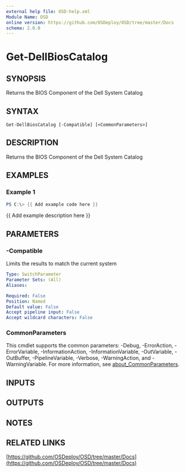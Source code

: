 ```yaml
---
external help file: OSD-help.xml
Module Name: OSD
online version: https://github.com/OSDeploy/OSD/tree/master/Docs
schema: 2.0.0
---
```


# Get-DellBiosCatalog

## SYNOPSIS
Returns the BIOS Component of the Dell System Catalog

## SYNTAX

```
Get-DellBiosCatalog [-Compatible] [<CommonParameters>]
```

## DESCRIPTION
Returns the BIOS Component of the Dell System Catalog

## EXAMPLES

### Example 1
```powershell
PS C:\> {{ Add example code here }}
```

{{ Add example description here }}

## PARAMETERS

### -Compatible
Limits the results to match the current system

```yaml
Type: SwitchParameter
Parameter Sets: (All)
Aliases:

Required: False
Position: Named
Default value: False
Accept pipeline input: False
Accept wildcard characters: False
```

### CommonParameters
This cmdlet supports the common parameters: -Debug, -ErrorAction, -ErrorVariable, -InformationAction, -InformationVariable, -OutVariable, -OutBuffer, -PipelineVariable, -Verbose, -WarningAction, and -WarningVariable. For more information, see [about_CommonParameters](http://go.microsoft.com/fwlink/?LinkID=113216).

## INPUTS

## OUTPUTS

## NOTES

## RELATED LINKS

[https://github.com/OSDeploy/OSD/tree/master/Docs](https://github.com/OSDeploy/OSD/tree/master/Docs)

